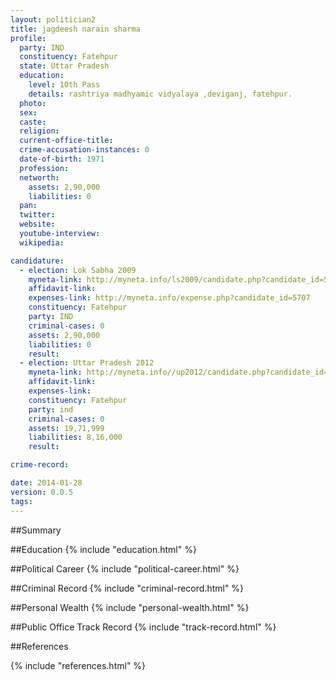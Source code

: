 ```yaml
---
layout: politician2
title: jagdeesh narain sharma
profile: 
  party: IND
  constituency: Fatehpur
  state: Uttar Pradesh
  education: 
    level: 10th Pass
    details: rashtriya madhyamic vidyalaya ,deviganj, fatehpur.
  photo: 
  sex: 
  caste: 
  religion: 
  current-office-title: 
  crime-accusation-instances: 0
  date-of-birth: 1971
  profession: 
  networth: 
    assets: 2,90,000
    liabilities: 0
  pan: 
  twitter: 
  website: 
  youtube-interview: 
  wikipedia: 

candidature: 
  - election: Lok Sabha 2009
    myneta-link: http://myneta.info/ls2009/candidate.php?candidate_id=5707
    affidavit-link: 
    expenses-link: http://myneta.info/expense.php?candidate_id=5707
    constituency: Fatehpur 
    party: IND
    criminal-cases: 0
    assets: 2,90,000
    liabilities: 0
    result:  
  - election: Uttar Pradesh 2012
    myneta-link: http://myneta.info//up2012/candidate.php?candidate_id=5820
    affidavit-link: 
    expenses-link: 
    constituency: Fatehpur 
    party: ind
    criminal-cases: 0
    assets: 19,71,999
    liabilities: 8,16,000
    result:  

crime-record: 

date: 2014-01-28
version: 0.0.5
tags: 
---
```

##Summary


##Education
{% include "education.html" %}


##Political Career
{% include "political-career.html" %}


##Criminal Record
{% include "criminal-record.html" %}


##Personal Wealth
{% include "personal-wealth.html" %}


##Public Office Track Record
{% include "track-record.html" %}


##References


{% include "references.html" %}